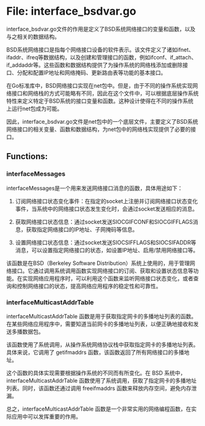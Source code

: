 # File: interface_bsdvar.go

interface_bsdvar.go文件的作用是定义了BSD系统网络接口的变量和函数，以及与之相关的数据结构。

BSD系统网络接口是指每个网络接口设备的软件表示。该文件定义了诸如ifnet、ifaddr、ifreq等数据结构，以及创建和管理接口的函数，例如ifconf、if_attach、if_addaddr等。这些函数和数据结构提供了为操作系统的网络栈添加或删除接口、分配和配置IP地址和网络掩码、更新路由表等功能的基本接口。

在Go标准库中，BSD网络接口实现在net包中。但是，由于不同的操作系统实现网络接口和网络栈的方式可能略有不同，因此在这个文件中，可以根据底层操作系统特性来定义特定于BSD系统的接口变量和函数。这种设计使得在不同的操作系统上运行net包成为可能。

因此，interface_bsdvar.go文件是net包中的一个底层文件，主要定义了BSD系统网络接口的相关变量、函数和数据结构，为net包中的网络栈实现提供了必要的接口。

## Functions:

### interfaceMessages

interfaceMessages是一个用来发送网络接口消息的函数，具体用途如下：

1. 订阅网络接口状态变化事件：在指定的socket上注册并订阅网络接口状态变化事件，当系统中的网络接口状态发生变化时，会通过socket发送相应的消息。

2. 获取网络接口状态信息：通过socket发送SIOCGIFCONF和SIOCGIFFLAGS消息，获取指定网络接口的IP地址、子网掩码等信息。

3. 设置网络接口状态信息：通过socket发送SIOCSIFFLAGS和SIOCSIFADDR等消息，可以设置指定网络接口的状态，如设置IP地址、启用/禁用网络接口等。

该函数是在BSD（Berkeley Software Distribution）系统上使用的，用于管理网络接口。它通过调用系统调用函数实现网络接口的订阅、获取和设置状态信息等功能。在实现网络应用程序时，可以利用这个函数来监听网络接口状态变化，或者查询和控制网络接口的状态，提高网络应用程序的稳定性和可靠性。



### interfaceMulticastAddrTable

interfaceMulticastAddrTable 函数是用于获取指定网卡的多播地址列表的函数。在某些网络应用程序中，需要知道当前网卡的多播地址列表，以便正确地接收和发送多播数据包。

该函数使用了系统调用，从操作系统网络协议栈中获取指定网卡的多播地址列表。具体来说，它调用了 getifmaddrs 函数，该函数返回了所有网络接口的多播地址。

这个函数的具体实现需要根据操作系统的不同而有所变化。在 BSD 系统中，interfaceMulticastAddrTable 函数使用了系统调用，获取了指定网卡的多播地址列表。同时，该函数还通过调用 freeifmaddrs 函数来释放内存空间，避免内存泄漏。

总之，interfaceMulticastAddrTable 函数是一个非常实用的网络编程函数，在实际应用中可以发挥重要的作用。



